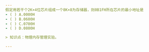 ```yaml
---
假定用若干个2K×4位芯片组成一个8K×8为存储器，则0B1FH所在芯片的最小地址是
- ( ) A.0000H 
- ( ) B.0600H 
- ( ) C.0700H 
- ( ) D.0800H

> 知识点：物理内存管理实验。

---
```

